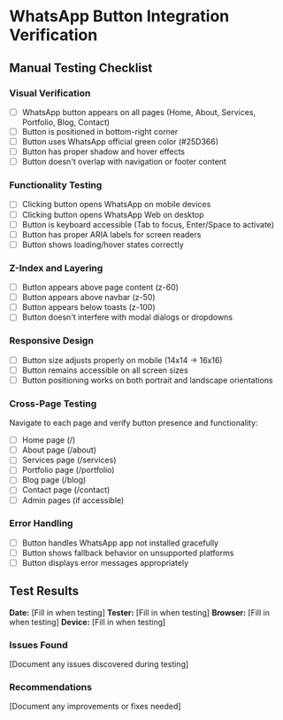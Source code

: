 # WhatsApp Button Integration Verification

## Manual Testing Checklist

### Visual Verification
- [ ] WhatsApp button appears on all pages (Home, About, Services, Portfolio, Blog, Contact)
- [ ] Button is positioned in bottom-right corner
- [ ] Button uses WhatsApp official green color (#25D366)
- [ ] Button has proper shadow and hover effects
- [ ] Button doesn't overlap with navigation or footer content

### Functionality Testing
- [ ] Clicking button opens WhatsApp on mobile devices
- [ ] Clicking button opens WhatsApp Web on desktop
- [ ] Button is keyboard accessible (Tab to focus, Enter/Space to activate)
- [ ] Button has proper ARIA labels for screen readers
- [ ] Button shows loading/hover states correctly

### Z-Index and Layering
- [ ] Button appears above page content (z-60)
- [ ] Button appears above navbar (z-50)
- [ ] Button appears below toasts (z-100)
- [ ] Button doesn't interfere with modal dialogs or dropdowns

### Responsive Design
- [ ] Button size adjusts properly on mobile (14x14 -> 16x16)
- [ ] Button remains accessible on all screen sizes
- [ ] Button positioning works on both portrait and landscape orientations

### Cross-Page Testing
Navigate to each page and verify button presence and functionality:
- [ ] Home page (/)
- [ ] About page (/about)
- [ ] Services page (/services)
- [ ] Portfolio page (/portfolio)
- [ ] Blog page (/blog)
- [ ] Contact page (/contact)
- [ ] Admin pages (if accessible)

### Error Handling
- [ ] Button handles WhatsApp app not installed gracefully
- [ ] Button shows fallback behavior on unsupported platforms
- [ ] Button displays error messages appropriately

## Test Results

**Date:** [Fill in when testing]
**Tester:** [Fill in when testing]
**Browser:** [Fill in when testing]
**Device:** [Fill in when testing]

### Issues Found
[Document any issues discovered during testing]

### Recommendations
[Document any improvements or fixes needed]